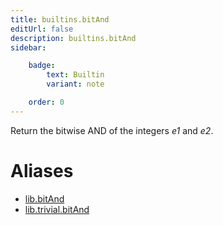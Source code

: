 ```yaml
---
title: builtins.bitAnd
editUrl: false
description: builtins.bitAnd
sidebar:

    badge:
        text: Builtin
        variant: note

    order: 0
---
```


Return the bitwise AND of the integers *e1* and *e2*.


# Aliases

- [lib.bitAnd](/nix-doc-comments/reference/lib/lib-bitand)
- [lib.trivial.bitAnd](/nix-doc-comments/reference/lib/trivial/lib-trivial-bitand)


